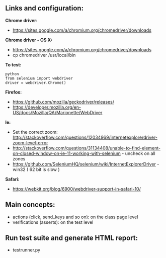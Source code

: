 ## Links and configuration:

__Chrome driver:__
* https://sites.google.com/a/chromium.org/chromedriver/downloads

__Chrome driver - OS X:__
* https://sites.google.com/a/chromium.org/chromedriver/downloads
* cp chromedriver /usr/local/bin

__To test:__  
```
python
from selenium import webdriver
driver = webdriver.Chrome()
```

__Firefox:__
* https://github.com/mozilla/geckodriver/releases/
* https://developer.mozilla.org/en-US/docs/Mozilla/QA/Marionette/WebDriver

__Ie:__
* Set the correct zoom: http://stackoverflow.com/questions/12034969/internetexplorerdriver-zoom-level-error
* http://stackoverflow.com/questions/31134408/unable-to-find-element-on-closed-window-on-ie-11-working-with-selenium  - uncheck on all zones
* https://github.com/SeleniumHQ/selenium/wiki/InternetExplorerDriver - win32 ( 62 bit is slow )

__Safari:__
* https://webkit.org/blog/6900/webdriver-support-in-safari-10/

## Main concepts:
* actions (click, send_keys and so on): on the class page level
* verifications (asserts): on the test level

## Run test suite and generate HTML report:
* testrunner.py

